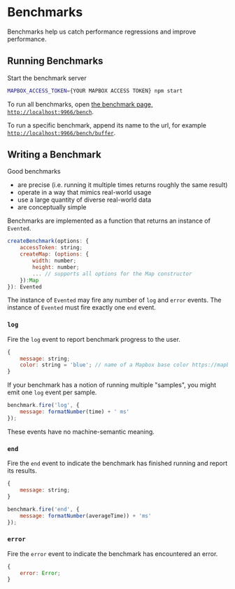 # Benchmarks

Benchmarks help us catch performance regressions and improve performance.

## Running Benchmarks

Start the benchmark server

```bash
MAPBOX_ACCESS_TOKEN={YOUR MAPBOX ACCESS TOKEN} npm start
```

To run all benchmarks, open [the benchmark page, `http://localhost:9966/bench`](http://localhost:9966/bench).

To run a specific benchmark, append its name to the url, for example [`http://localhost:9966/bench/buffer`](http://localhost:9966/bench/buffer).

## Writing a Benchmark

Good benchmarks

 - are precise (i.e. running it multiple times returns roughly the same result)
 - operate in a way that mimics real-world usage
 - use a large quantity of diverse real-world data
 - are conceptually simple

Benchmarks are implemented as a function that returns an instance of `Evented`.

```js
createBenchmark(options: {
    accessToken: string;
    createMap: (options: {
        width: number;
        height: number;
        ... // supports all options for the Map constructor
    }):Map
}): Evented
```

The instance of `Evented` may fire any number of `log` and `error` events. The
instance of `Evented` must fire exactly one `end` event.

### `log`

Fire the `log` event to report benchmark progress to the user.

```js
{
    message: string;
    color: string = 'blue'; // name of a Mapbox base color https://mapbox.com/base/styling/color
}
```

If your benchmark has a notion of running multiple "samples", you might emit
one `log` event per sample.

```js
benchmark.fire('log', {
    message: formatNumber(time) + ' ms'
});
```

These events have no machine-semantic meaning.

### `end`

Fire the `end` event to indicate the benchmark has finished running and report
its results.

```js
{
    message: string;
}
```

```js
benchmark.fire('end', {
    message: formatNumber(averageTime)) + 'ms'
});
```

### `error`

Fire the `error` event to indicate the benchmark has encountered an error.

```js
{
    error: Error;
}
```
